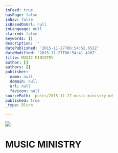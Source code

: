 ```yaml
---
inFeed: true
hasPage: false
inNav: false
isBasedOnUrl: null
inLanguage: null
starred: false
keywords: []
description: ''
datePublished: '2015-11-27T06:54:52.652Z'
dateModified: '2015-11-27T06:54:41.426Z'
title: MUSIC MINISTRY
author: []
authors: []
publisher:
  name: null
  domain: null
  url: null
  favicon: null
sourcePath: _posts/2015-11-27-music-ministry.md
published: true
_type: Blurb

---
```

![](https://the-grid-user-content.s3-us-west-2.amazonaws.com/ca44a6ff-c5e6-4602-ab96-f0adf6478e7e.jpg)

# MUSIC MINISTRY